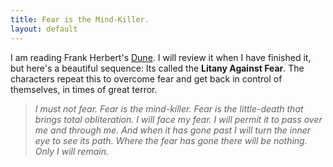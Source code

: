 ```yaml
---
title: Fear is the Mind-Killer.
layout: default
---
```



I am reading Frank Herbert's [Dune](http://en.wikipedia.org/wiki/Dune_\(novel\)). I will review it when I have finished it, but here's a beautiful sequence: Its called the **Litany Against Fear**. The characters repeat this to overcome fear and get back in control of themselves, in times of great terror. 

> *I must not fear.
> Fear is the mind-killer.
> Fear is the little-death that brings total obliteration.
> I will face my fear.
> I will permit it to pass over me and through me.
> And when it has gone past I will turn the inner eye to see its path.
> Where the fear has gone there will be nothing.
> Only I will remain.* 


